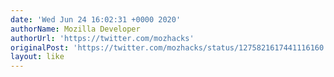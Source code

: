 ```yaml
---
date: 'Wed Jun 24 16:02:31 +0000 2020'
authorName: Mozilla Developer
authorUrl: 'https://twitter.com/mozhacks'
originalPost: 'https://twitter.com/mozhacks/status/1275821617441116160'
layout: like
---
```

